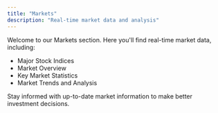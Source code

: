 ```yaml
---
title: "Markets"
description: "Real-time market data and analysis"
---
```


Welcome to our Markets section. Here you'll find real-time market data, including:

- Major Stock Indices
- Market Overview
- Key Market Statistics
- Market Trends and Analysis

Stay informed with up-to-date market information to make better investment decisions. 